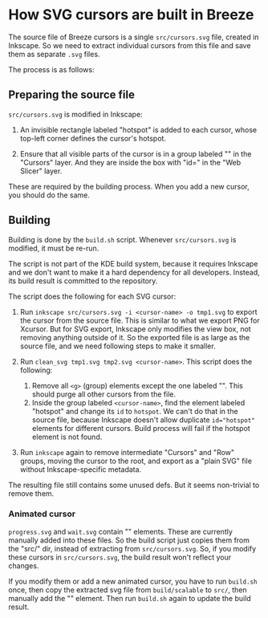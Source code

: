 # How SVG cursors are built in Breeze

The source file of Breeze cursors is a single `src/cursors.svg` file, created in Inkscape.
So we need to extract individual cursors from this file and save them as separate `.svg` files.

The process is as follows:

## Preparing the source file

`src/cursors.svg` is modified in Inkscape:

1. An invisible rectangle labeled "hotspot" is added
   to each cursor, whose top-left corner defines the cursor's hotspot.

1. Ensure that all visible parts of the cursor is in a group labeled "<cursor-name>" in the
   "Cursors" layer. And they are inside the box with "id=<cursor-name>" in the "Web Slicer" layer.

These are required by the building process. When you add a new cursor, you should do the same.

## Building

Building is done by the `build.sh` script. Whenever `src/cursors.svg` is modified, it must be
re-run.

The script is not part of the KDE build system, because it requires Inkscape and we don't want
to make it a hard dependency for all developers. Instead, its build result is committed to the
repository.

The script does the following for each SVG cursor:

1. Run `inkscape src/cursors.svg -i <cursor-name> -o tmp1.svg` to export the cursor from the
source file. This is similar to what we export PNG for Xcursor. But for SVG export, Inkscape only
modifies the view box, not removing anything outside of it. So the exported file is as large as
the source file, and we need following steps to make it smaller.

1. Run `clean_svg tmp1.svg tmp2.svg <cursor-name>`. This script does the following:
    1. Remove all `<g>` (group) elements except the one labeled "<cursor-name>". This should purge
       all other cursors from the file.
    1. Inside the group labeled `<cursor-name>`, find the element labeled "hotspot" and change its
       `id` to `hotspot`. We can't do that in the source file, because Inkscape doesn't
       allow duplicate `id="hotspot"` elements for different cursors. Build process will fail if
       the hotspot element is not found.
1. Run `inkscape` again to remove intermediate "Cursors" and "Row" groups, moving the cursor to
   the root, and export as a "plain SVG" file without Inkscape-specific metadata.

The resulting file still contains some unused defs. But it seems non-trivial to remove them.

### Animated cursor

`progress.svg` and `wait.svg` contain "<AnimatedTrasform>" elements. These are currently manually
added into these files. So the build script just copies them from the "src/" dir, instead of
extracting from `src/cursors.svg`. So, if you modify these cursors in `src/cursors.svg`, the build
result won't reflect your changes.

If you modify them or add a new animated cursor, you have to run `build.sh` once, then copy the
extracted svg file from `build/scalable` to `src/`, then manually add the "<AnimatedTrasform>"
element. Then run `build.sh` again to update the build result.
